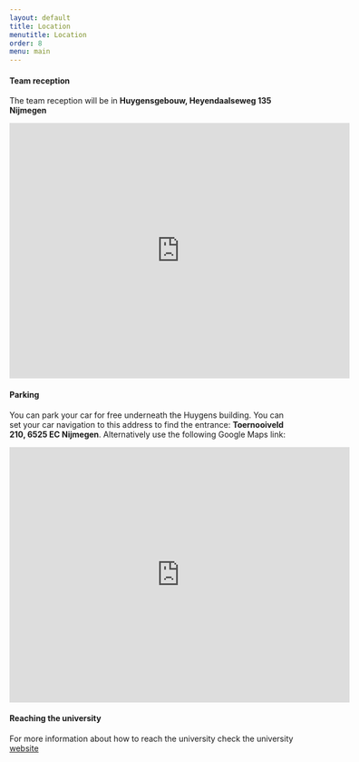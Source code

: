 ```yaml
---
layout: default
title: Location
menutitle: Location
order: 8
menu: main
---
```


#### Team reception

The team reception will be in **Huygensgebouw, Heyendaalseweg 135 Nijmegen**

<iframe src="https://www.google.com/maps/embed?pb=!1m18!1m12!1m3!1d2466.0248293483896!2d5.866427715912413!3d51.82397689532755!2m3!1f0!2f0!3f0!3m2!1i1024!2i768!4f13.1!3m3!1m2!1s0x47c708fb1e9abd15%3A0x5352a627fddb576d!2sHuygensgebouw%2C+Heyendaalseweg+135%2C+6525+AJ+Nijmegen!5e0!3m2!1snl!2snl!4v1544536814940" width="600" height="450" frameborder="0" style="border:0" allowfullscreen></iframe>

#### Parking

You can park your car for free underneath the Huygens building. You can set your car navigation to this address to find the entrance: **Toernooiveld 210, 6525 EC Nijmegen**. Alternatively use the following Google Maps link:

<iframe src="https://www.google.com/maps/embed?pb=!1m18!1m12!1m3!1d2466.0248293483896!2d5.866427715912413!3d51.82397689532755!2m3!1f0!2f0!3f0!3m2!1i1024!2i768!4f13.1!3m3!1m2!1s0x47c708fb015f2039%3A0xcc7b1987498608b2!2sParkeergarage+Huygensgebouw!5e0!3m2!1snl!2snl!4v1544537024121" width="600" height="450" frameborder="0" style="border:0" allowfullscreen></iframe>

#### Reaching the university

For more information about how to reach the university check the university [website](https://www.ru.nl/science/about_the_faculty/contact/how-get/)
